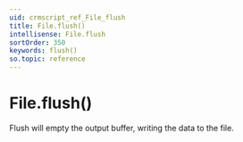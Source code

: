 ```yaml
---
uid: crmscript_ref_File_flush
title: File.flush()
intellisense: File.flush
sortOrder: 350
keywords: flush()
so.topic: reference
---
```


# File.flush()

Flush will empty the output buffer, writing the data to the file.

